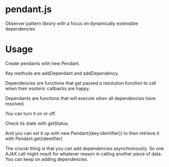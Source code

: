 pendant.js
==========

Observer pattern library with a focus on dynamically extensible dependencies

Usage
=====

Create pendants with new Pendant.

Key methods are addDependant and addDependency.

Dependencies are functions that get passed a resolution function to call when their esoteric callbacks are happy.

Dependants are functions that will execute when all dependencies have resolved.

You can turn it on or off.

Check its state with getStatus.

And you can set it up with new Pendant({key:identifier}) to then retrieve it with Pendant.get(identifier)


The crucial thing is that you can add dependencies asynchronously.
So one AJAX call might result for whatever reason in calling another piece of data. You can keep on adding dependencies.
